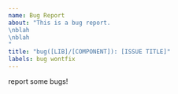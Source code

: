 ```yaml
---
name: Bug Report
about: "This is a bug report.
\nblah
\nblah
"
title: "bug([LIB]/[COMPONENT]): [ISSUE TITLE]"
labels: bug wontfix
---
```

report some bugs!
